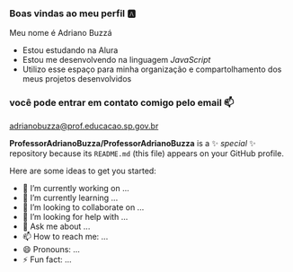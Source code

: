 ### Boas vindas ao meu perfil 🅰️

Meu nome é Adriano Buzzá

- Estou estudando na Alura
- Estou me desenvolvendo na linguagem _JavaScript_
- Utilizo esse espaço para minha organização e compartolhamento dos meus projetos desenvolvidos

### você pode entrar em contato comigo pelo email 📫

adrianobuzza@prof.educacao.sp.gov.br

**ProfessorAdrianoBuzza/ProfessorAdrianoBuzza** is a ✨ _special_ ✨ repository because its `README.md` (this file) appears on your GitHub profile.

Here are some ideas to get you started:

- 🔭 I’m currently working on ...
- 🌱 I’m currently learning ...
- 👯 I’m looking to collaborate on ...
- 🤔 I’m looking for help with ...
- 💬 Ask me about ...
- 📫 How to reach me: ...
- 😄 Pronouns: ...
- ⚡ Fun fact: ...

